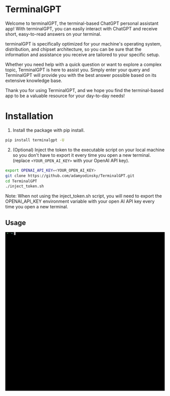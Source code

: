 # TerminalGPT

Welcome to terminalGPT, the terminal-based ChatGPT personal assistant app! With terminalGPT, you can easily interact with ChatGPT and receive short, easy-to-read answers on your terminal.

terminalGPT is specifically optimized for your machine's operating system, distribution, and chipset architecture, so you can be sure that the information and assistance you receive are tailored to your specific setup.

Whether you need help with a quick question or want to explore a complex topic, TerminalGPT is here to assist you. Simply enter your query and TerminalGPT will provide you with the best answer possible based on its extensive knowledge base.

Thank you for using TerminalGPT, and we hope you find the terminal-based app to be a valuable resource for your day-to-day needs!

# Installation

1. Install the package with pip install.

```sh
pip install terminalgpt -U
```

2. (Optional) Inject the token to the executable script on your local machine so you don't have to export it every time you open a new terminal. (replace `<YOUR_OPEN_AI_KEY>`  with your OpenAI API key).

```sh
export OPENAI_API_KEY=<YOUR_OPEN_AI_KEY>
git clone https://github.com/adamyodinsky/TerminalGPT.git
cd TerminalGPT
./inject_token.sh
```

Note: When not using the inject_token.sh script, you will need to export the OPENAI_API_KEY environment variable with your open AI API key every time you open a new terminal.


## Usage

![Alt Text](./usage.gif)


